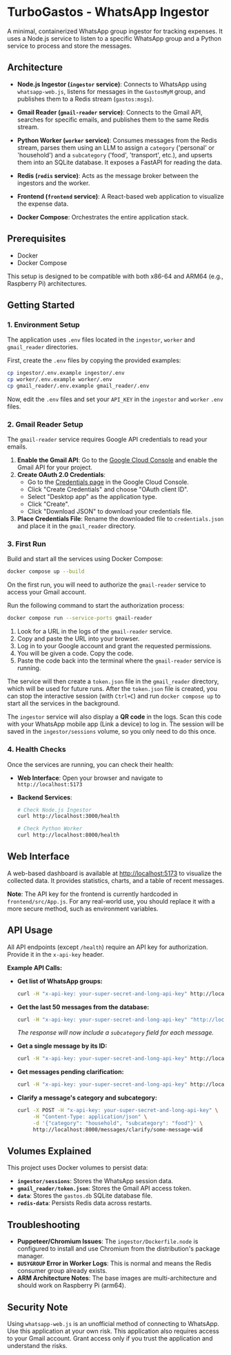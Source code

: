 # TurboGastos - WhatsApp Ingestor

A minimal, containerized WhatsApp group ingestor for tracking expenses. It uses a Node.js service to listen to a specific WhatsApp group and a Python service to process and store the messages.

## Architecture

- **Node.js Ingestor (`ingestor` service)**: Connects to WhatsApp using `whatsapp-web.js`, listens for messages in the `GastosMyM` group, and publishes them to a Redis stream (`gastos:msgs`).
- **Gmail Reader (`gmail-reader` service)**: Connects to the Gmail API, searches for specific emails, and publishes them to the same Redis stream.
- **Python Worker (`worker` service)**: Consumes messages from the Redis stream, parses them using an LLM to assign a `category` ('personal' or 'household') and a `subcategory` ('food', 'transport', etc.), and upserts them into an SQLite database. It exposes a FastAPI for reading the data.
- **Redis (`redis` service)**: Acts as the message broker between the ingestors and the worker.
- **Frontend (`frontend` service)**: A React-based web application to visualize the expense data.

- **Docker Compose**: Orchestrates the entire application stack.

## Prerequisites

- Docker
- Docker Compose

This setup is designed to be compatible with both x86-64 and ARM64 (e.g., Raspberry Pi) architectures.

## Getting Started

### 1. Environment Setup

The application uses `.env` files located in the `ingestor`, `worker` and `gmail_reader` directories.

First, create the `.env` files by copying the provided examples:

```bash
cp ingestor/.env.example ingestor/.env
cp worker/.env.example worker/.env
cp gmail_reader/.env.example gmail_reader/.env
```

Now, edit the `.env` files and set your `API_KEY` in the `ingestor` and `worker` `.env` files.

### 2. Gmail Reader Setup

The `gmail-reader` service requires Google API credentials to read your emails.

1.  **Enable the Gmail API**: Go to the [Google Cloud Console](https://console.cloud.google.com/apis/library/gmail.googleapis.com) and enable the Gmail API for your project.
2.  **Create OAuth 2.0 Credentials**:
    *   Go to the [Credentials page](https://console.cloud.google.com/apis/credentials) in the Google Cloud Console.
    *   Click "Create Credentials" and choose "OAuth client ID".
    *   Select "Desktop app" as the application type.
    *   Click "Create".
    *   Click "Download JSON" to download your credentials file.
3.  **Place Credentials File**: Rename the downloaded file to `credentials.json` and place it in the `gmail_reader` directory.

### 3. First Run

Build and start all the services using Docker Compose:

```bash
docker compose up --build
```

On the first run, you will need to authorize the `gmail-reader` service to access your Gmail account.

Run the following command to start the authorization process:

```bash
docker compose run --service-ports gmail-reader
```

1.  Look for a URL in the logs of the `gmail-reader` service.
2.  Copy and paste the URL into your browser.
3.  Log in to your Google account and grant the requested permissions.
4.  You will be given a code. Copy the code.
5.  Paste the code back into the terminal where the `gmail-reader` service is running.

The service will then create a `token.json` file in the `gmail_reader` directory, which will be used for future runs. After the `token.json` file is created, you can stop the interactive session (with `Ctrl+C`) and run `docker compose up` to start all the services in the background.

The `ingestor` service will also display a **QR code** in the logs. Scan this code with your WhatsApp mobile app (Link a device) to log in. The session will be saved in the `ingestor/sessions` volume, so you only need to do this once.

### 4. Health Checks

Once the services are running, you can check their health:

- **Web Interface**: Open your browser and navigate to `http://localhost:5173`

- **Backend Services**:
  ```bash
  # Check Node.js Ingestor
  curl http://localhost:3000/health

  # Check Python Worker
  curl http://localhost:8000/health
  ```

## Web Interface

A web-based dashboard is available at [http://localhost:5173](http://localhost:5173) to visualize the collected data. It provides statistics, charts, and a table of recent messages.

**Note**: The API key for the frontend is currently hardcoded in `frontend/src/App.js`. For any real-world use, you should replace it with a more secure method, such as environment variables.

## API Usage

All API endpoints (except `/health`) require an API key for authorization. Provide it in the `x-api-key` header.

**Example API Calls:**

- **Get list of WhatsApp groups:**
  ```bash
  curl -H "x-api-key: your-super-secret-and-long-api-key" http://localhost:3000/groups
  ```

- **Get the last 50 messages from the database:**
  ```bash
  curl -H "x-api-key: your-super-secret-and-long-api-key" "http://localhost:8000/messages?limit=50"
  ```
  *The response will now include a `subcategory` field for each message.*

- **Get a single message by its ID:**
  ```bash
  curl -H "x-api-key: your-super-secret-and-long-api-key" http://localhost:8000/messages/some-message-wid
  ```

- **Get messages pending clarification:**
  ```bash
  curl -H "x-api-key: your-super-secret-and-long-api-key" http://localhost:8000/messages/pending_clarification
  ```

- **Clarify a message's category and subcategory:**
  ```bash
  curl -X POST -H "x-api-key: your-super-secret-and-long-api-key" \
       -H "Content-Type: application/json" \
       -d '{"category": "household", "subcategory": "food"}' \
       http://localhost:8000/messages/clarify/some-message-wid
  ```



## Volumes Explained

This project uses Docker volumes to persist data:

- **`ingestor/sessions`**: Stores the WhatsApp session data.
- **`gmail_reader/token.json`**: Stores the Gmail API access token.
- **`data`**: Stores the `gastos.db` SQLite database file.
- **`redis-data`**: Persists Redis data across restarts.

## Troubleshooting

- **Puppeteer/Chromium Issues**: The `ingestor/Dockerfile.node` is configured to install and use Chromium from the distribution's package manager.
- **`BUSYGROUP` Error in Worker Logs**: This is normal and means the Redis consumer group already exists.
- **ARM Architecture Notes**: The base images are multi-architecture and should work on Raspberry Pi (arm64).

## Security Note

Using `whatsapp-web.js` is an unofficial method of connecting to WhatsApp. Use this application at your own risk.
This application also requires access to your Gmail account. Grant access only if you trust the application and understand the risks.
